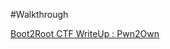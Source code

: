 #Walkthrough

[ Boot2Root CTF WriteUp : Pwn2Own ](https://sf4ult.github.io/2023/02/12/post2/pwn2own/)
